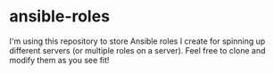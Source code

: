 # ansible-roles

I'm using this repository to store Ansible roles I create for spinning up different servers (or multiple roles on a server). Feel free to clone and modify them as you see fit! 